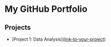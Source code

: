 # My GitHub Portfolio

## Projects
- [Project 1: Data Analysis][(link-to-your-project)](https://github.com/Priyanka-Gundu/Portfolio/issues/2)
